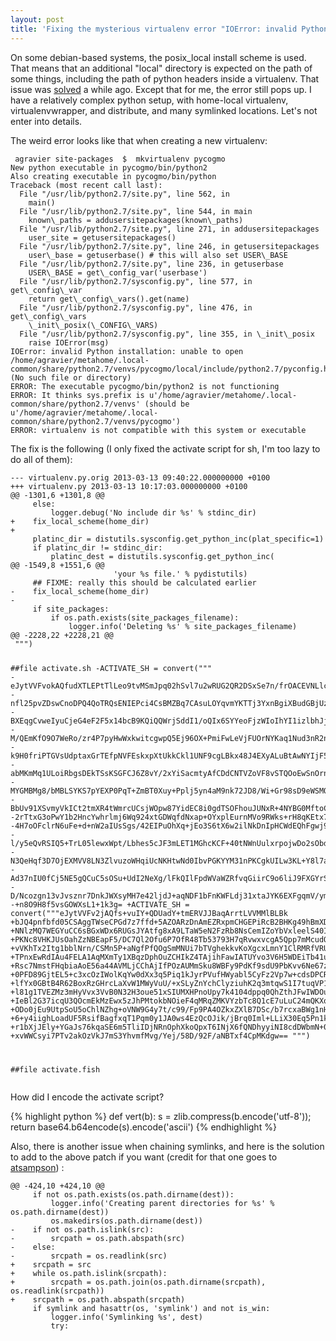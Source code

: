 ```yaml
---
layout: post
title: 'Fixing the mysterious virtualenv error "IOError: invalid Python installation" due to a missing "local" subdirectory (that should already be fixed but is not (for me))'
---
```


On some debian-based systems, the  posix_local install scheme is used. That means that an additional "local" directory is expected on the path of some things, including the path of python headers inside a virtualenv.
That issue was [solved][1] a while ago. Except that for me, the error still pops up. I have a relatively complex python setup,  with home-local virtualenv, virtualenvwrapper, and distribute, and many symlinked locations. Let's not enter into details.

The weird error looks like that when creating a new virtualenv:  
  

<div class="highlight"><pre><code> agravier site-packages  $  mkvirtualenv pycogmo  
New python executable in pycogmo/bin/python2  
Also creating executable in pycogmo/bin/python  
Traceback (most recent call last):  
  File "/usr/lib/python2.7/site.py", line 562, in   
    main()  
  File "/usr/lib/python2.7/site.py", line 544, in main  
    known\_paths = addusersitepackages(known\_paths)  
  File "/usr/lib/python2.7/site.py", line 271, in addusersitepackages  
    user_site = getusersitepackages()  
  File "/usr/lib/python2.7/site.py", line 246, in getusersitepackages  
    user\_base = getuserbase() # this will also set USER\_BASE  
  File "/usr/lib/python2.7/site.py", line 236, in getuserbase  
    USER\_BASE = get\_config_var('userbase')  
  File "/usr/lib/python2.7/sysconfig.py", line 577, in get\_config\_var  
    return get\_config\_vars().get(name)  
  File "/usr/lib/python2.7/sysconfig.py", line 476, in get\_config\_vars  
    \_init\_posix(\_CONFIG\_VARS)  
  File "/usr/lib/python2.7/sysconfig.py", line 355, in \_init\_posix  
    raise IOError(msg)  
IOError: invalid Python installation: unable to open /home/agravier/metahome/.local-common/share/python2.7/venvs/pycogmo/local/include/python2.7/pyconfig.h (No such file or directory)  
ERROR: The executable pycogmo/bin/python2 is not functioning  
ERROR: It thinks sys.prefix is u'/home/agravier/metahome/.local-common/share/python2.7/venvs' (should be u'/home/agravier/metahome/.local-common/share/python2.7/venvs/pycogmo')  
ERROR: virtualenv is not compatible with this system or executable</code></pre></div>

The fix is the following (I only fixed the activate script for sh, I'm too lazy to do all of them):

<div class="highlight"><pre><code>--- virtualenv.py.orig 2013-03-13 09:40:22.000000000 +0100
+++ virtualenv.py 2013-03-13 10:17:03.000000000 +0100
@@ -1301,6 +1301,8 @@
     else:
         logger.debug('No include dir %s' % stdinc_dir)
+    fix_local_scheme(home_dir)
+
     platinc_dir = distutils.sysconfig.get_python_inc(plat_specific=1)
     if platinc_dir != stdinc_dir:
         platinc_dest = distutils.sysconfig.get_python_inc(
@@ -1549,8 +1551,6 @@
                       'your %s file.' % pydistutils)
     ## FIXME: really this should be calculated earlier
-    fix_local_scheme(home_dir)
-
     if site_packages:
         if os.path.exists(site_packages_filename):
             logger.info('Deleting %s' % site_packages_filename)
@@ -2228,22 +2228,21 @@
 """)

 ##file activate.sh
-ACTIVATE_SH = convert("""
-eJytVVFvokAQfudXTLEPtTlLeo9tvMSmJpq02hSvl7u2wRUG2QR2DSxSe7n/frOACEVNLlceRHa+
-nfl25pvZDswCnoDPQ4QoTRQsENIEPci4CsBMZBq7CAsuLOYqvmYKTTj3YxnBgiXBudGBjUzBZUJI
-BXEqgCvweIyuCjeG4eF2F5x14bcB9KQiQQWrjSddI1/oQIx6SYYeoFjzWIoIhYI1izlbhJjkKO7D
-M/QEmKfO9O7WeRo/zr4P7pyHwWxkwitcgwpQ5Ej96OX+PmiFwLeVjFUOrNYKaq1Nud3nR2n8nI2m
-k9H0friPTGVsUdptaxGrTEfpNVFEskxpXtUkkCkl1UNF9cgLBkx48J4EXyALuBtAwNYIjF5kcmUU
-abMKmMq1ULoiRbgsDEkTSsKSGFCJ6Z8vY/2xYiSacmtyAfCDdCNTVZoVF8vSTQOoEwSnOrngBkws
-MYGMBMg8/bMBLSYKS7pYEXP0PqT+ZmBT0Xuy+Pplj5yn4aM9nk72JD8/Wi+Gr98sD9eWSMOwkapD
-BbUv91XSvmyVkICt2tmXR4tWmrcUCsjWOpw87YidEC8i0gdTSOFhouJUNxR+4NYBG0MftoCTD9F7
-2rTtxG3oPwY1b2HncYwhrlmj6Wq924xtGDWqfdNxap+OYxplEurnMVo9RWks+rH8qKEtx7kZT5zJ
-4H7oOFclrN6uFe+d+nW2aIUsSgs/42EIPuOhXq+jEo3S6tX6w2ilNkDnIpHCWdEQhFgwj9pkk7FN
-l/y5eQvRSIQ5+TrL05lewxWpt/Lbhes5cJF3mLET1MGhcKCF+40tNWnUulxrpojwDo2sObdje3Bz
-N3QeHqf3D7OjEXMVV8LN3ZlvuzoWHqiUcNKHtwNd0IbvPGKYYM31nPKCgkUILw3KL+Y8l7aO1ArS
-Ad37nIU0fCj5NE5gQCuC5sOSu+UdI2NeXg/lFkQIlFpdWVaWZRfvqGiirC9o6liJ9FXGYrSY9mI1
-D/Ncozgn13vJvsznr7DnkJWXsyMH7e42ljdJ+aqNDF1bFnKWFLdj31xtaJYK6EXFgqmV/ymD/ROG
-+n8O9H8f5vsGOWXsL1+1k3g=
+ACTIVATE_SH = convert("""eJytVVFv2jAQfs+vuIY+QDUadY+tmERVJJBaqArrtLVVMMlBLBk
+bJQ4pnfbfd05CSAggTWseCPGd7z7ffd+5AZOARzDnAmEZRxpmCHGEPiRcB2BHKg49hBmXDvM0XzO
+NNlzMQ7WEGYuCC6sBGxWDx6RUGsJYAtfg8xA9LTaW5eN2FzRb8NsCemIZoYbVxleelS40IESzpIQ
+PKNc8VHKJUsOahZzNBEapF5/DC7Ql2Ofu6P7OfR48Tb53793H7qRvwxvcgA5Qpp7mMcudQ66FB76
+vVKhTx2Itg1bblNrn/CSMn5P+aNgfPfQOgSmMNUi7bTVghekkvKoXgcxLmnY1ClRMRfVRUz/ShgG
+TPnxEwRdIAu4FELA1AqMXmTy1XBqzDphOuZCHIkZ4TAjihFawIATUYvo3V6H5WDEiTb41ugT4Qbx
+Rsc7NmstFHqbiaAoE56a44AVMLjCChAjIfPOzAUMmSku8WBFy9PdKf9sdU9PbKvv6Ne67z72n8WA
+0PFD89GjtEL5+c3xcOzIWolKqYw0dXx3q5Piq1kJyrPVufHWyabl5CyFz2Vp7w+cdsDPCRUA6YEs
+lfYx0GBtB4R62BoxRzGHrcLaXvW1MWyVuU/+xSLyZnYchClyziuhK2q3mtqwS1I7tuqVP17WtvAj
+l81g1TVEZMz3mHyVvx3VvB0N32H3oue51xSIUMXHPnoUpy7k4104dppq0QhZthJFwIWDOuDDrZa/
+IeBl2G37icqU3QOcmEkMzEwx5zJhPMtokbNOieF4qMRqZMKVYzbTc8Q1cE7uLuC24mQKXqQKtHeG
+ODo0jEu9UtpSoU5oChlNZhg+oVNW9G4y7t/c99/Fp9PA4OZkxZXlB7DSc/b7rcxaBWg1nHXg/opK
+6+y4iighLoadUF5RsifBagfxqT1Pqm0y1JA0ws4EzQcOJik/jBrq0Iml+LLiX30Eq5Pn1kW9BhED
+r1bXjJEly+YGaJs76kqaSE6m5TliIDjNRnOphXkoQpxT6INjX6fQNDhyyiNI8cdDWbmN+0+Sv0kg
+xvWWCsyi7PTv2akOzVkJ7mS3YhvmfMvg/Yej/58D/92F/aNBTxf4CpMKdgw==
 """)

 ##file activate.fish</code></pre></div>

How did I encode the activate script?

{% highlight python %}
def vert(b):
     s = zlib.compress(b.encode('utf-8'));
     return base64.b64encode(s).encode('ascii')
{% endhighlight %}


Also, there is another issue when chaining symlinks, and here is the
solution to add to the above patch if you want (credit for that one
goes to [atsampson][2]) :
 
<div class="highlight"><pre><code>@@ -424,10 +424,10 @@
     if not os.path.exists(os.path.dirname(dest)):
         logger.info('Creating parent directories for %s' % os.path.dirname(dest))
         os.makedirs(os.path.dirname(dest))
-    if not os.path.islink(src):
-        srcpath = os.path.abspath(src)
-    else:
-        srcpath = os.readlink(src)
+    srcpath = src
+    while os.path.islink(srcpath):
+        srcpath = os.path.join(os.path.dirname(srcpath), os.readlink(srcpath))
+    srcpath = os.path.abspath(srcpath)
     if symlink and hasattr(os, 'symlink') and not is_win:
         logger.info('Symlinking %s', dest)
         try:</code></pre></div>  

 [1]: https://github.com/pypa/virtualenv/commit/285679cfd326c918676e765e06ed142db66efde0
 [2]: https://github.com/pypa/virtualenv/issues/268#issuecomment-9212902  
